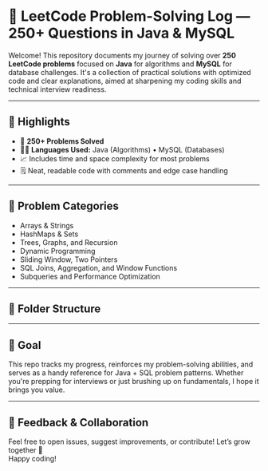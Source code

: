 # 🚀 LeetCode Problem-Solving Log — 250+ Questions in Java & MySQL

Welcome! This repository documents my journey of solving over **250 LeetCode problems** focused on **Java** for algorithms and **MySQL** for database challenges. It's a collection of practical solutions with optimized code and clear explanations, aimed at sharpening my coding skills and technical interview readiness.

---

## 📌 Highlights

- 🔢 **250+ Problems Solved**
- 🧑‍💻 **Languages Used:** Java (Algorithms) • MySQL (Databases)
- 📈 Includes time and space complexity for most problems
- 🗒️ Neat, readable code with comments and edge case handling

---

## 🧠 Problem Categories

- Arrays & Strings  
- HashMaps & Sets  
- Trees, Graphs, and Recursion  
- Dynamic Programming  
- Sliding Window, Two Pointers  
- SQL Joins, Aggregation, and Window Functions  
- Subqueries and Performance Optimization  

---

## 📁 Folder Structure

---

## 🎯 Goal

This repo tracks my progress, reinforces my problem-solving abilities, and serves as a handy reference for Java + SQL problem patterns. Whether you're prepping for interviews or just brushing up on fundamentals, I hope it brings you value.

---

## 💬 Feedback & Collaboration

Feel free to open issues, suggest improvements, or contribute! Let’s grow together 🚀  
Happy coding!
